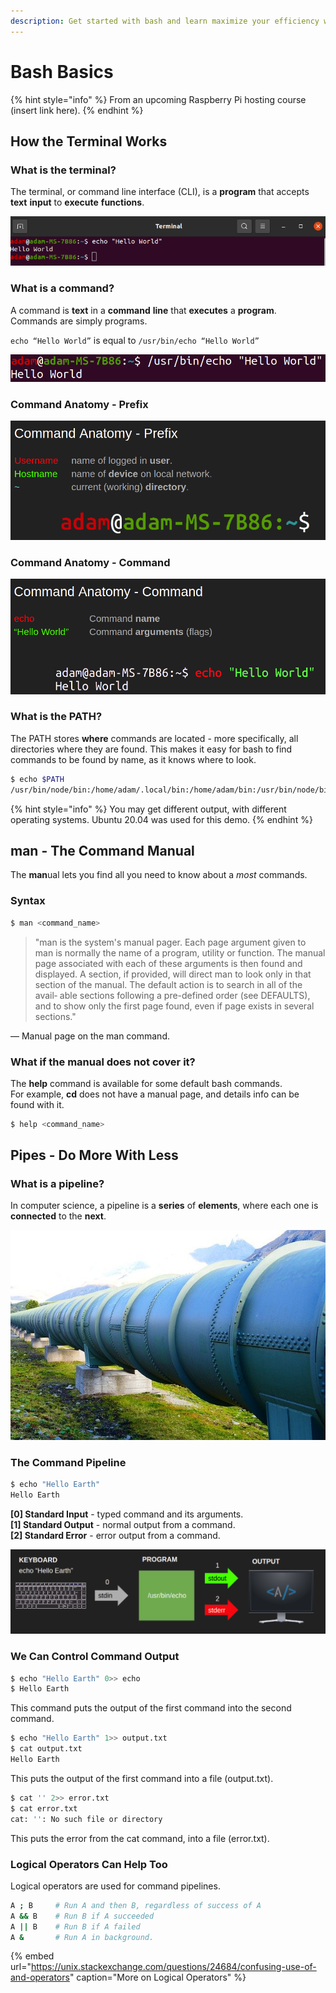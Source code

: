 ```yaml
---
description: Get started with bash and learn maximize your efficiency with Linux!
---
```


# Bash Basics

{% hint style="info" %}
From an upcoming Raspberry Pi hosting course \(insert link here\).
{% endhint %}

## How the Terminal Works

### What is the terminal?

The terminal, or command line interface \(CLI\), is a **program** that accepts **text** **input** to **execute** **functions**.

![](../.gitbook/assets/image%20%2842%29.png)

### What is a command?

A command is **text** in a **command** **line** that **executes** a **program**.  
Commands are simply programs.

`echo “Hello World”` is equal to `/usr/bin/echo “Hello World”`

![](../.gitbook/assets/image%20%2812%29.png)

### Command Anatomy - Prefix

![](../.gitbook/assets/image%20%2827%29.png)

### Command Anatomy - Command

![](../.gitbook/assets/image%20%2832%29.png)

### What is the PATH?

The PATH stores **where** commands are located - more specifically, all directories where they are found. This makes it easy for bash to find commands to be found by name, as it knows where to look.

```bash
$ echo $PATH
/usr/bin/node/bin:/home/adam/.local/bin:/home/adam/bin:/usr/bin/node/bin:/usr/local/sbin:/usr/local/bin:/usr/sbin:/usr/bin:/sbin:/bin:/usr/games:/usr/local/games:/snap/bin
```

{% hint style="info" %}
You may get different output, with different operating systems. Ubuntu 20.04 was used for this demo.
{% endhint %}

## man - The Command Manual

The **man**ual lets you find all you need to know about a _most_ commands.

### Syntax

```bash
$ man <command_name>
```

> "man is the system's manual pager. Each page argument given to man is normally the name of a program, utility or function. The manual page associated with each of these arguments is then found and displayed. A section, if provided, will direct man to look only in that section of the manual. The default action is to search in all of the avail‐ able sections following a pre-defined order \(see DEFAULTS\), and to show only the first page found, even if page exists in several sections."

— Manual page on the man command.

### What if the manual does not cover it?

The **help** command is available for some default bash commands.  
For example, **cd** does not have a manual page, and details info can be found with it.

```bash
$ help <command_name>
```



## Pipes - Do More With Less

### What is a pipeline?

In computer science, a pipeline is a **series** of **elements**, where each one is **connected** to the **next**.

![](../.gitbook/assets/image%20%2826%29.png)

### The Command Pipeline

```bash
$ echo "Hello Earth"
Hello Earth
```

**\[0\] Standard Input** - typed command and its arguments.  
**\[1\] Standard Output** - normal output from a command.  
**\[2\] Standard Error** - error output from a command.

![](../.gitbook/assets/image%20%2828%29.png)

### We Can Control Command Output

```bash
$ echo "Hello Earth" 0>> echo
$ Hello Earth
```

This command puts the output of the first command into the second command.

```bash
$ echo "Hello Earth" 1>> output.txt
$ cat output.txt
Hello Earth
```

This puts the output of the first command into a file \(output.txt\).

```bash
$ cat '' 2>> error.txt
$ cat error.txt
cat: '': No such file or directory
```

This puts the error from the cat command, into a file \(error.txt\).

### Logical Operators Can Help Too

Logical operators are used for command pipelines.

```bash
A ; B     # Run A and then B, regardless of success of A
A && B    # Run B if A succeeded
A || B    # Run B if A failed
A &       # Run A in background.
```

{% embed url="https://unix.stackexchange.com/questions/24684/confusing-use-of-and-operators" caption="More on Logical Operators" %}

